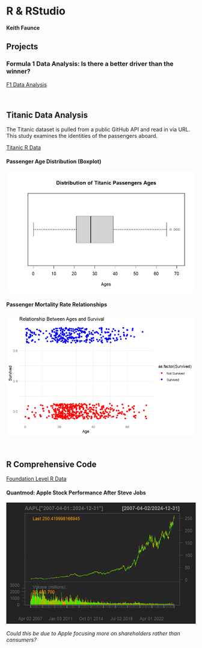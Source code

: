 # R & RStudio

**Keith Faunce**

## Projects

### Formula 1 Data Analysis: Is there a better driver than the winner?

[F1 Data Analysis](https://github.com/WizzyHarry/f1_racing_analysis.git)

<br>

## Titanic Data Analysis 

<p>The Titanic dataset is pulled from a public GitHub API and read in via URL. This study examines the identities of the passengers aboard.</p>

[Titanic R Data](A5_R/lis4369_a5.R)

#### Passenger Age Distribution (Boxplot)

![Age_Box_Plot](A5_R/titanic_age_boxplot.png)

#### Passenger Mortality Rate Relationships

![Mortality_Relationship](A5_R/titanic_relation_2.png)

<br>

## R Comprehensive Code

[Foundation Level R Data](A5_R/basics_R.R)

#### Quantmod: Apple Stock Performance After Steve Jobs

![Apple_stocks](A5_R/appl_post_jobs.png)

_Could this be due to Apple focusing more on shareholders rather than consumers?_
